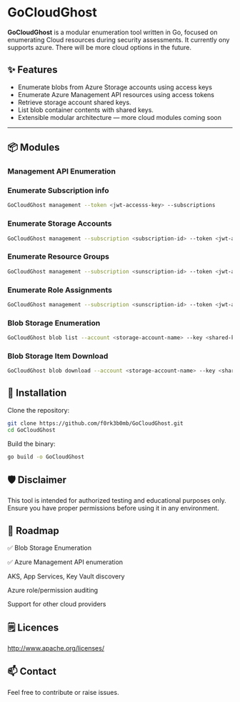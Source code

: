 # GoCloudGhost


**GoCloudGhost** is a modular enumeration tool written in Go, focused on enumerating Cloud resources during security assessments. It currently ony supports azure. There will be more cloud  options  in the future.

## ✨ Features

- Enumerate blobs from Azure Storage accounts using access keys
- Enumerate Azure Management API resources using access tokens
- Retrieve storage account shared keys.
- List blob container contents with shared keys.
- Extensible modular architecture — more cloud modules coming soon

---

## 📦 Modules

### Management API Enumeration

### Enumerate Subscription info

```bash
GoCloudGhost management --token <jwt-accesss-key> --subscriptions
```

### Enumerate Storage Accounts

```bash
GoCloudGhost management --subscription <subscription-id> --token <jwt-accesss-key>
```

### Enumerate Resource Groups

```bash
GoCloudGhost management --subscription <sunscription-id> --token <jwt-accesss-key> --groups
```

### Enumerate Role Assignments 

```bash
GoCloudGhost management --subscription <sunscription-id> --token <jwt-accesss-key> --roles
```

### Blob Storage Enumeration

```bash
GoCloudGhost blob list --account <storage-account-name> --key <shared-key> --container <container-name>
```

### Blob Storage Item Download

```bash
GoCloudGhost blob download --account <storage-account-name> --key <shared-key> --container <container-name>

```

## 🔧 Installation
Clone the repository:

``` bash
git clone https://github.com/f0rk3b0mb/GoCloudGhost.git
cd GoCloudGhost
```
Build the binary:

```bash
go build -o GoCloudGhost
```

## 🛡️ Disclaimer
This tool is intended for authorized testing and educational purposes only. Ensure you have proper permissions before using it in any environment.

## 📌 Roadmap

✅ Blob Storage Enumeration

✅ Azure Management API enumeration

 AKS, App Services, Key Vault discovery

 Azure role/permission auditing

 Support for other cloud providers



## 🗒️ Licences

http://www.apache.org/licenses/

## 📫 Contact
Feel free to contribute or raise issues.